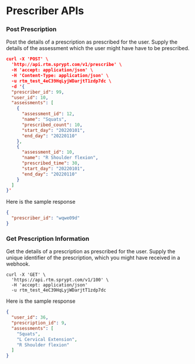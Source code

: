 # Prescriber APIs

### Post Prescription

Post the details of a prescription as prescribed for the user. Supply the details of the assessment which the user might have have to be prescribed.

```json
curl -X 'POST' \
  'http://api.rtm.sprypt.com/v1/prescribe' \
  -H 'accept: application/json' \
  -H 'Content-Type: application/json' \
  -u rtm_test_4eC39HqLyjWDarjtT1zdp7dc \
  -d '{
  "prescriber_id": 99,
  "user_id": 10,
  "assessments": [
    {
      "assessment_id": 12,
      "name": "Squats",
      "prescribed_count": 10,
      "start_day": "20220101",
      "end_day": "20220110"
    },
    {
      "assessment_id": 10,
      "name": "R Shoulder flexion",
      "prescribed_time": 30,
      "start_day": "20220101",
      "end_day": "20220110"
    }
  ]
}'
```

Here is the sample response

```json
{
  "prescriber_id": "wqwe09d"
}
```
### Get Prescription Information

Get the details of a prescription as prescribed for the user. Supply the unique identifier of the prescription, which you might have received in a webhook.


```
curl -X 'GET' \
  'https://api.rtm.sprypt.com/v1/100' \
  -H 'accept: application/json'
  -u rtm_test_4eC39HqLyjWDarjtT1zdp7dc
```

Here is the sample response

```json
{
  "user_id": 36,
  "prescription_id": 9,
  "assessments": [
    "Squats",
    "L Cervical Extension",
    "R Shoulder flexion"
  ]
}
```